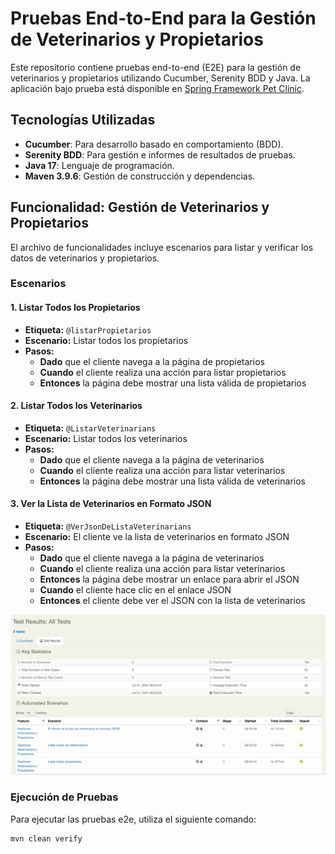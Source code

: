 # Pruebas End-to-End para la Gestión de Veterinarios y Propietarios

Este repositorio contiene pruebas end-to-end (E2E) para la gestión de veterinarios y propietarios utilizando Cucumber, Serenity BDD y Java. La aplicación bajo prueba está disponible en [Spring Framework Pet Clinic](https://spring-framework-petclinic-qctjpkmzuq-od.a.run.app/).

## Tecnologías Utilizadas
- **Cucumber**: Para desarrollo basado en comportamiento (BDD).
- **Serenity BDD**: Para gestión e informes de resultados de pruebas.
- **Java 17**: Lenguaje de programación.
- **Maven 3.9.6**: Gestión de construcción y dependencias.

## Funcionalidad: Gestión de Veterinarios y Propietarios

El archivo de funcionalidades incluye escenarios para listar y verificar los datos de veterinarios y propietarios.

### Escenarios

#### 1. Listar Todos los Propietarios
- **Etiqueta:** `@listarPropietarios`
- **Escenario:** Listar todos los propietarios
- **Pasos:**
    - **Dado** que el cliente navega a la página de propietarios
    - **Cuando** el cliente realiza una acción para listar propietarios
    - **Entonces** la página debe mostrar una lista válida de propietarios

#### 2. Listar Todos los Veterinarios
- **Etiqueta:** `@ListarVeterinarians`
- **Escenario:** Listar todos los veterinarios
- **Pasos:**
    - **Dado** que el cliente navega a la página de veterinarios
    - **Cuando** el cliente realiza una acción para listar veterinarios
    - **Entonces** la página debe mostrar una lista válida de veterinarios

#### 3. Ver la Lista de Veterinarios en Formato JSON
- **Etiqueta:** `@VerJsonDeListaVeterinarians`
- **Escenario:** El cliente ve la lista de veterinarios en formato JSON
- **Pasos:**
    - **Dado** que el cliente navega a la página de veterinarios
    - **Cuando** el cliente realiza una acción para listar veterinarios
    - **Entonces** la página debe mostrar un enlace para abrir el JSON
    - **Cuando** el cliente hace clic en el enlace JSON
    - **Entonces** el cliente debe ver el JSON con la lista de veterinarios

![img.png](evidencia.png)
### Ejecución de Pruebas

Para ejecutar las pruebas e2e, utiliza el siguiente comando:

```sh
mvn clean verify
```
